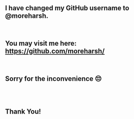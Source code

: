 ## I have changed my GitHub username to @moreharsh.

<br />

## You may visit me here: https://github.com/moreharsh/

<br />

## Sorry for the inconvenience 😔

<br />
<br />

## Thank You!
